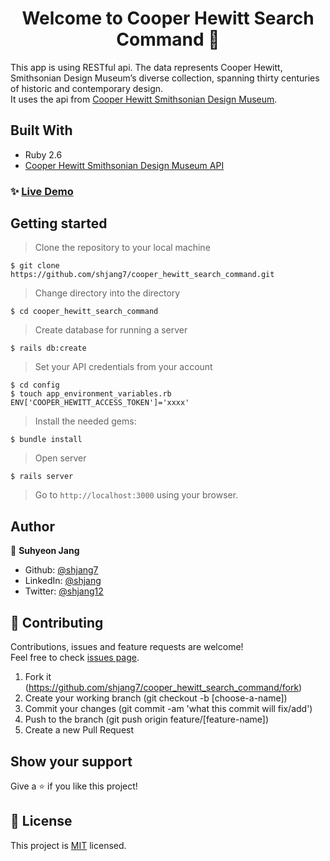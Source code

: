 <h1 align="center">Welcome to Cooper Hewitt Search Command 👋</h1>

This app is using RESTful api.
The data represents Cooper Hewitt, Smithsonian Design Museum’s diverse collection, spanning thirty centuries of historic and contemporary design.<br />
It uses the api from [Cooper Hewitt Smithsonian Design Museum](https://www.cooperhewitt.org/).

## Built With

- Ruby 2.6
- [Cooper Hewitt Smithsonian Design Museum API](https://collection.cooperhewitt.org/api/)

### ✨ [Live Demo]()

## Getting started

> Clone the repository to your local machine

```
$ git clone https://github.com/shjang7/cooper_hewitt_search_command.git
```

> Change directory into the directory

```
$ cd cooper_hewitt_search_command
```

> Create database for running a server

```
$ rails db:create
```

> Set your API credentials from your account

```
$ cd config
$ touch app_environment_variables.rb
ENV['COOPER_HEWITT_ACCESS_TOKEN']='xxxx'
```

> Install the needed gems:

```
$ bundle install
```

> Open server

```
$ rails server
```

> Go to `http://localhost:3000` using your browser.

## Author

👤 **Suhyeon Jang**

- Github: [@shjang7](https://github.com/shjang7)
- LinkedIn: [@shjang](https://www.linkedin.com/in/shjang/)
- Twitter: [@shjang12](https://twitter.com/shjang12)

## 🤝 Contributing

Contributions, issues and feature requests are welcome!<br />Feel free to check [issues page](https://github.com/shjang7/cooper_hewitt_search_command/issues).

1. Fork it (https://github.com/shjang7/cooper_hewitt_search_command/fork)
2. Create your working branch (git checkout -b [choose-a-name])
3. Commit your changes (git commit -am 'what this commit will fix/add')
4. Push to the branch (git push origin feature/[feature-name])
5. Create a new Pull Request

## Show your support

Give a ⭐️ if you like this project!

## 📝 License

This project is [MIT](https://github.com/shjang7/cooper_hewitt_search_command/blob/master/LICENSE) licensed.
